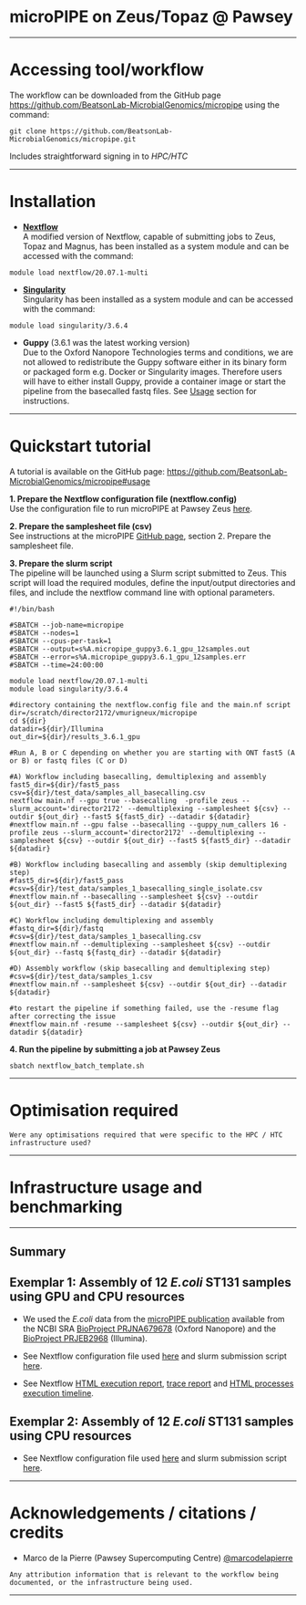 microPIPE on Zeus/Topaz @ Pawsey
===========

---

# Accessing tool/workflow

The workflow can be downloaded from the GitHub page https://github.com/BeatsonLab-MicrobialGenomics/micropipe using the command: 
```
git clone https://github.com/BeatsonLab-MicrobialGenomics/micropipe.git
```
Includes straightforward signing in to *HPC/HTC*

---

# Installation

* **[Nextflow](https://www.nextflow.io/)**  
A modified version of Nextflow, capable of submitting jobs to Zeus, Topaz and Magnus, has been installed as a system module and can be accessed with the command:
```
module load nextflow/20.07.1-multi
```
* **[Singularity](https://singularity.lbl.gov/install-linux)**  
Singularity has been installed as a system module and can be accessed with the command:
```
module load singularity/3.6.4 
```
* **Guppy** (3.6.1 was the latest working version)   
Due to the Oxford Nanopore Technologies terms and conditions, we are not allowed to redistribute the Guppy software either in its binary form or packaged form e.g. Docker or Singularity images. Therefore users will have to either install Guppy, provide a container image or start the pipeline from the basecalled fastq files.  See [Usage](https://github.com/BeatsonLab-MicrobialGenomics/micropipe#usage) section for instructions. 
---

# Quickstart tutorial

A tutorial is available on the GitHub page: https://github.com/BeatsonLab-MicrobialGenomics/micropipe#usage

**1. Prepare the Nextflow configuration file (nextflow.config)**  
Use the configuration file to run microPIPE at Pawsey Zeus [here]().

**2. Prepare the samplesheet file (csv)**  
See instructions at the microPIPE [GitHub page](https://github.com/BeatsonLab-MicrobialGenomics/micropipe#usage), section 2. Prepare the samplesheet file. 

**3. Prepare the slurm script**  
The pipeline will be launched using a Slurm script submitted to Zeus. This script will load the required modules, define the input/output directories and files, and include the nextflow command line with optional parameters. 
```
#!/bin/bash

#SBATCH --job-name=micropipe
#SBATCH --nodes=1
#SBATCH --cpus-per-task=1
#SBATCH --output=s%A.micropipe_guppy3.6.1_gpu_12samples.out
#SBATCH --error=s%A.micropipe_guppy3.6.1_gpu_12samples.err
#SBATCH --time=24:00:00

module load nextflow/20.07.1-multi
module load singularity/3.6.4 

#directory containing the nextflow.config file and the main.nf script
dir=/scratch/director2172/vmurigneux/micropipe
cd ${dir}
datadir=${dir}/Illumina
out_dir=${dir}/results_3.6.1_gpu

#Run A, B or C depending on whether you are starting with ONT fast5 (A or B) or fastq files (C or D) 

#A) Workflow including basecalling, demultiplexing and assembly
fast5_dir=${dir}/fast5_pass
csv=${dir}/test_data/samples_all_basecalling.csv
nextflow main.nf --gpu true --basecalling  -profile zeus --slurm_account='director2172' --demultiplexing --samplesheet ${csv} --outdir ${out_dir} --fast5 ${fast5_dir} --datadir ${datadir}
#nextflow main.nf --gpu false --basecalling --guppy_num_callers 16 -profile zeus --slurm_account='director2172' --demultiplexing --samplesheet ${csv} --outdir ${out_dir} --fast5 ${fast5_dir} --datadir ${datadir}

#B) Workflow including basecalling and assembly (skip demultiplexing step)
#fast5_dir=${dir}/fast5_pass
#csv=${dir}/test_data/samples_1_basecalling_single_isolate.csv
#nextflow main.nf --basecalling --samplesheet ${csv} --outdir ${out_dir} --fast5 ${fast5_dir} --datadir ${datadir}

#C) Workflow including demultiplexing and assembly
#fastq_dir=${dir}/fastq
#csv=${dir}/test_data/samples_1_basecalling.csv
#nextflow main.nf --demultiplexing --samplesheet ${csv} --outdir ${out_dir} --fastq ${fastq_dir} --datadir ${datadir}

#D) Assembly workflow (skip basecalling and demultiplexing step)
#csv=${dir}/test_data/samples_1.csv
#nextflow main.nf --samplesheet ${csv} --outdir ${out_dir} --datadir ${datadir}

#to restart the pipeline if something failed, use the -resume flag after correcting the issue
#nextflow main.nf -resume --samplesheet ${csv} --outdir ${out_dir} --datadir ${datadir}
```

**4. Run the pipeline by submitting a job at Pawsey Zeus**
```
sbatch nextflow_batch_template.sh
```
---

# Optimisation required

```
Were any optimisations required that were specific to the HPC / HTC infrastructure used?
```

---

# Infrastructure usage and benchmarking

---

## Summary

## Exemplar 1: Assembly of 12 *E.coli* ST131 samples using GPU and CPU resources

* We used the *E.coli* data from the [microPIPE publication](https://bmcgenomics.biomedcentral.com/articles/10.1186/s12864-021-07767-z) available from the NCBI SRA [BioProject PRJNA679678](https://www.ncbi.nlm.nih.gov/bioproject/PRJNA679678/) (Oxford Nanopore) and the [BioProject PRJEB2968](https://www.ncbi.nlm.nih.gov/bioproject/?term=PRJEB2968) (Illumina). 

* See Nextflow configuration file used [here](./nextflow.config) and slurm submission script [here](./nextflow_batch_template.sh). 
* See Nextflow [HTML execution report](./micropipe_ecoli_ST131_pawsey_guppy3.6.1_gpu.report.html), [trace report](./micropipe_ecoli_ST131_pawsey_guppy3.6.1_gpu.trace.txt) and [HTML processes execution timeline](./micropipe_ecoli_ST131_pawsey_guppy3.6.1_gpu.timeline.html). 

## Exemplar 2: Assembly of 12 *E.coli* ST131 samples using CPU resources 

* See Nextflow configuration file used [here]() and slurm submission script [here](). 

---

# Acknowledgements / citations / credits

- Marco de la Pierre (Pawsey Supercomputing Centre) [@marcodelapierre](https://github.com/marcodelapierre)
```
Any attribution information that is relevant to the workflow being documented, or the infrastructure being used.
```

---
